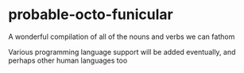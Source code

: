 # probable-octo-funicular
A wonderful compilation of all of the nouns and verbs we can fathom

Various programming language support will be added eventually, and perhaps other human languages too